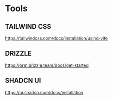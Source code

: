 # Tools

## TAILWIND CSS
https://tailwindcss.com/docs/installation/using-vite


## DRIZZLE
https://orm.drizzle.team/docs/get-started


## SHADCN UI
https://ui.shadcn.com/docs/installation

